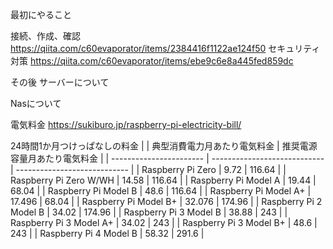 最初にやること

接続、作成、確認
https://qiita.com/c60evaporator/items/2384416f1122ae124f50
セキュリティ対策
https://qiita.com/c60evaporator/items/ebe9c6e8a445fed859dc

その後
サーバーについて

Nasについて


電気料金
https://sukiburo.jp/raspberry-pi-electricity-bill/

24時間1か月つけっぱなしの料金
|                         | 典型消費電力月あたり電気料金 | 推奨電源容量月あたり電気料金 |
| ----------------------- | ---------------------------- | ---------------------------- |
| Raspberry Pi Zero       | 9.72                         | 116.64                       |
| Raspberry Pi Zero W/WH  | 14.58                        | 116.64                       |
| Raspberry Pi Model A    | 19.44                        | 68.04                        |
| Raspberry Pi Model B    | 48.6                         | 116.64                       |
| Raspberry Pi Model A+   | 17.496                       | 68.04                        |
| Raspberry Pi Model B+   | 32.076                       | 174.96                       |
| Raspberry Pi 2 Model B  | 34.02                        | 174.96                       |
| Raspberry Pi 3 Model B  | 38.88                        | 243                          |
| Raspberry Pi 3 Model A+ | 34.02                        | 243                          |
| Raspberry Pi 3 Model B+ | 48.6                         | 243                          |
| Raspberry Pi 4 Model B  | 58.32                        | 291.6                        |